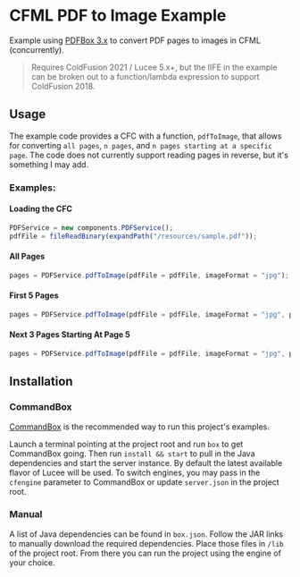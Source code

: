 # CFML PDF to Image Example


Example using [PDFBox 3.x](https://pdfbox.apache.org/) to convert PDF pages to images in CFML (concurrently).

> Requires ColdFusion 2021 / Lucee 5.x+, but the IIFE in the example can be broken out to a function/lambda expression to support ColdFusion 2018.

## Usage

The example code provides a CFC with a function, `pdfToImage`, that allows for converting `all pages`, `n pages`, and `n pages starting at a specific page`. The code does not currently support reading pages in reverse, but it's something I may add.

### Examples:

#### Loading the CFC
```js
PDFService = new components.PDFService();
pdfFile = fileReadBinary(expandPath("/resources/sample.pdf"));
```

#### All Pages
```js
pages = PDFService.pdfToImage(pdfFile = pdfFile, imageFormat = "jpg");
```

#### First 5 Pages
```js
pages = PDFService.pdfToImage(pdfFile = pdfFile, imageFormat = "jpg", pageLimit = 5);
```
#### Next 3 Pages Starting At Page 5
```js
pages = PDFService.pdfToImage(pdfFile = pdfFile, imageFormat = "jpg", pageStart = 5, pageLimit = 3);
```

## Installation

### CommandBox

[CommandBox](https://www.ortussolutions.com/products/commandbox) is the recommended way to run this project's examples.

Launch a terminal pointing at the project root and run `box` to get CommandBox going. Then run `install && start` to pull in the Java dependencies and start the server instance. By default the latest available flavor of Lucee will be used. To switch engines, you may pass in the `cfengine` parameter to CommandBox or update `server.json` in the project root.

### Manual

A list of Java dependencies can be found in `box.json`. Follow the JAR links to manually download the required dependencies. Place those files in `/lib` of the project root. From there you can run the project using the engine of your choice.

